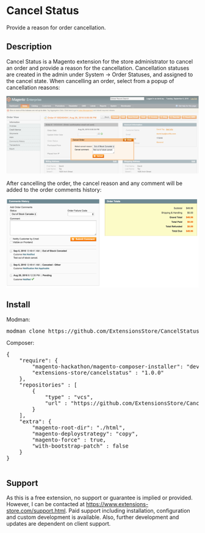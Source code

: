 Cancel Status
=============
Provide a reason for order cancellation. 

Description
-----------
Cancel Status is a Magento extension for the store administrator to cancel an order 
and provide a reason for the cancellation. Cancellation statuses are created in the 
admin under System -> Order Statuses, and assigned to the cancel state. When 
cancelling an order, select from a popup of cancellation reasons:

<img src="md/popup.png" />

After cancelling the order, the cancel reason and any comment will be added to the order 
comments history:

<img src="md/comments.png" />


Install
-------
Modman:

<pre>
modman clone https://github.com/ExtensionsStore/CancelStatus
</pre>

Composer:

<pre>
{
    "require": {
        "magento-hackathon/magento-composer-installer": "dev-master",
    	"extensions-store/cancelstatus" : "1.0.0"
    },
    "repositories" : [
    	{
    		"type" : "vcs",
    		"url" : "https://github.com/ExtensionsStore/CancelStatus"
    	}  	
    ],
    "extra": {
        "magento-root-dir": "./html",
        "magento-deploystrategy": "copy",
        "magento-force" : true,
        "with-bootstrap-patch" : false
    }
}

</pre>

Support
-------
As this is a free extension, no support or guarantee is implied or provided. 
However, I can be contacted at https://www.extensions-store.com/support.html. 
Paid support including installation, configuration and custom development is 
available. Also, further development and updates are dependent on client support.
